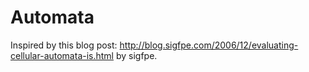 Automata
========

Inspired by this blog post: http://blog.sigfpe.com/2006/12/evaluating-cellular-automata-is.html by sigfpe.
